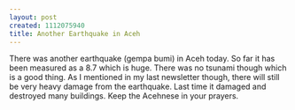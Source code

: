 ```yaml
--- 
layout: post
created: 1112075940
title: Another Earthquake in Aceh
---
```

There was another earthquake (gempa bumi) in Aceh today.  So far it has been measured as a 8.7 which is huge.  There was no tsunami though which is a good thing.  As I mentioned in my last newsletter though, there will still be very heavy damage from the earthquake.  Last time it damaged and destroyed many buildings.  Keep the Acehnese in your prayers.
